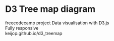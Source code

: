 # D3 Tree map diagram   
freecodecamp project
Data visualisation with D3.js   
Fully responsive   
keijop.github.io/d3_treemap

 
